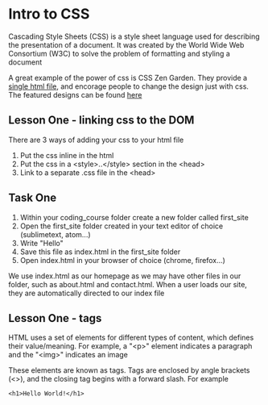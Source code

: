 # Intro to CSS

Cascading Style Sheets (CSS) is a style sheet language used for describing the presentation of a document. It was created by the World Wide Web Consortium (W3C) to solve the problem of formatting and styling a document

A great example of the power of css is CSS Zen Garden. They provide a [single html file](http://www.csszengarden.com/1/), and encorage people to change the design just with css. The featured designs can be found [here](http://www.csszengarden.com/)

## Lesson One - linking css to the DOM

There are 3 ways of adding your css to your html file
1. Put the css inline in the html
2. Put the css in a &lt;style&gt;..&lt;/style&gt; section in the &lt;head&gt;
3. Link to a separate .css file in the &lt;head&gt;

## Task One

1. Within your coding_course folder create a new folder called first_site
1. Open the first_site folder created in your text editor of choice (sublimetext, atom...)
2. Write "Hello"
3. Save this file as index.html in the first_site folder
4. Open index.html in your browser of choice (chrome, firefox...)

We use index.html as our homepage as we may have other files in our folder, such as about.html and contact.html. When a user loads our site, they are automatically directed to our index file

## Lesson One - tags

HTML uses a set of elements for different types of content, which defines their value/meaning. For example, a "&lt;p&gt;" element indicates a paragraph and the "&lt;img&gt;" indicates an image

These elements are known as tags. Tags are enclosed by angle brackets (&lt;&gt;), and the closing tag begins with a forward slash. For example

```
<h1>Hello World!</h1>
```
